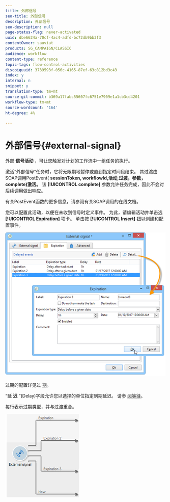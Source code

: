 ```yaml
---
title: 外部信号
seo-title: 外部信号
description: 外部信号
seo-description: null
page-status-flag: never-activated
uuid: dbe6624a-70cf-4ac4-adfd-bc72db9bb3f3
contentOwner: sauviat
products: SG_CAMPAIGN/CLASSIC
audience: workflow
content-type: reference
topic-tags: flow-control-activities
discoiquuid: 3739593f-056c-4165-87ef-63c812bd3c43
index: y
internal: n
snippet: y
translation-type: tm+mt
source-git-commit: b369a17fabc55607fc6751e7909e1a1cb3cd4201
workflow-type: tm+mt
source-wordcount: '164'
ht-degree: 4%

---
```



# 外部信号{#external-signal}

外部 **信号活动** ，可让您触发对计划的工作流中一组任务的执行。

激活“外部信号”任务时，它将无限期地暂停或直到指定时间段结束。 其过渡由SOAP调用PostEvent( **sessionToken, workflowId,活动,过渡，参数，complete)激活。** 该 **[!UICONTROL complete]** 参数允许任务完成，因此不会对后续调用做出响应。

有关PostEvent函数的更多信息，请参阅有关SOAP调用的在线文档。

您可以配置此活动，以便在未收到信号时定义事件。 为此，请编辑活动并单击选 **[!UICONTROL Expiration]** 项卡。 单击按 **[!UICONTROL Insert]** 钮以创建和配置事件。

![](assets/edit_signal.png)

过期的配置详见过 [期](../../workflow/using/defining-approvals.md)。

“延 **迟** ”(Delay)字段允许您以选择的单位指定到期延迟。 请参 [阅等待](../../workflow/using/wait.md)。

每行表示过期类型，并与过渡重合。

![](assets/external_sign_diag.png)

